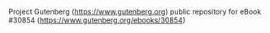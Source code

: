 Project Gutenberg (https://www.gutenberg.org) public repository for eBook #30854 (https://www.gutenberg.org/ebooks/30854)
